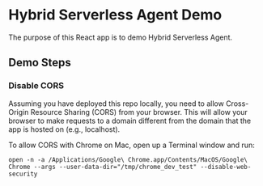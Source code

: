 # Hybrid Serverless Agent Demo

The purpose of this React app is to demo Hybrid Serverless Agent.

## Demo Steps

### Disable CORS

Assuming you have deployed this repo locally, you need to allow Cross-Origin Resource Sharing (CORS) from your browser. This will allow your browser to make requests to a domain different from the domain that the app is hosted on (e.g., localhost).

To allow CORS with Chrome on Mac, open up a Terminal window and run:

```
open -n -a /Applications/Google\ Chrome.app/Contents/MacOS/Google\ Chrome --args --user-data-dir="/tmp/chrome_dev_test" --disable-web-security

```
